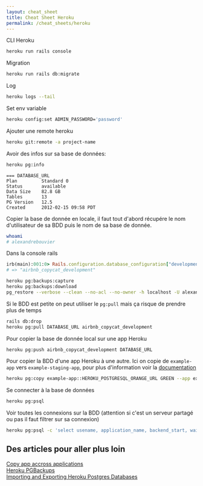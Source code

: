 ```yaml
---
layout: cheat_sheet
title: Cheat Sheet Heroku
permalink: /cheat_sheets/heroku
---
```


CLI Heroku

```bash
heroku run rails console
```

Migration

```bash
heroku run rails db:migrate
```

Log

```bash
heroku logs --tail
```

Set env variable

```bash
heroku config:set ADMIN_PASSWORD='password'
```

Ajouter une remote heroku

```bash
heroku git:remote -a project-name
```

Avoir des infos sur sa base de données:

```bash
heroku pg:info
```

```
=== DATABASE_URL
Plan         Standard 0
Status       available
Data Size    82.8 GB
Tables       13
PG Version   12.5
Created      2012-02-15 09:58 PDT
```


Copier la base de donnée en locale, il faut tout d'abord récupére le nom d'utilisateur de sa BDD puis le nom de sa base de donnée.

```sh
whoami
# alexandrebouvier
```

Dans la console rails

```ruby
irb(main):001:0> Rails.configuration.database_configuration["development"]["database"]
# => "airbnb_copycat_development"
```

```bash
heroku pg:backups:capture
heroku pg:backups:download
pg_restore --verbose --clean --no-acl --no-owner -h localhost -U alexandrebouvier -d airbnb_copycat_development latest.dump
```

Si le BDD est petite on peut utiliser le `pg:pull` mais ça risque de prendre plus de temps

```bash
rails db:drop
heroku pg:pull DATABASE_URL airbnb_copycat_development
```

Pour copier la base de donnée local sur une app Heroku

```bash
heroku pg:push airbnb_copycat_development DATABASE_URL
```

Pour copier la BDD d'une app Heroku à une autre. Ici on copie de `example-app` vers `example-staging-app`, pour plus d'information voir la <a href="https://devcenter.heroku.com/articles/heroku-postgres-backups" class="underlined" target="_blank">documentation</a>

```bash
heroku pg:copy example-app::HEROKU_POSTGRESQL_ORANGE_URL GREEN --app example-staging-app
```

Se connecter à la base de données

```bash
heroku pg:psql
```

Voir toutes les connexions sur la BDD (attention si c'est un serveur partagé ou pas il faut filtrer sur sa connexion)

```bash
heroku pg:psql -c 'select usename, application_name, backend_start, wait_event, backend_type from pg_stat_activity;' --remote staging
```

<h2>Des articles pour aller plus loin </h2>

<a href="https://help.heroku.com/7NIXUF1V/how-do-i-change-the-billing-app-for-my-heroku-postgres-database"
   class="underlined"
   target="_blank">
  Copy app accross applications
</a>
<br>
<a href="https://devcenter.heroku.com/articles/heroku-postgres-backups"
   class="underlined"
   target="_blank">
  Heroku PGBackups
</a>
<br>
<a href="https://devcenter.heroku.com/articles/heroku-postgres-import-export"
   class="underlined"
   target="_blank">
  Importing and Exporting Heroku Postgres Databases
</a>
